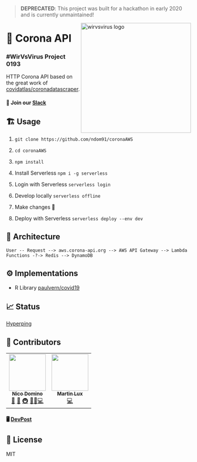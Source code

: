 > **DEPRECATED**: This project was built for a hackathon in early 2020 and is currently unmaintained!

<img src="https://imgur.com/BYL9tJl.png" width="300px" align="right" alt="wirvsvirus logo" />

# 🦠 Corona API 

<!-- ![Version](https://img.shields.io/github/package-json/v/coronaapi/coronaapi?style=flat-square)
![GitHub commit activity](https://img.shields.io/github/commit-activity/w/coronaapi/coronaapi?label=commits&style=flat-square)
![GitHub issues](https://img.shields.io/github/issues-raw/coronaapi/coronaapi?style=flat-square)
![Website](https://img.shields.io/website?down_color=lightgrey&down_message=offline&style=flat-square&up_color=green&up_message=online&url=https%3A%2F%2Fdata.corona-api.org) -->

### #WirVsVirus Project 0193

HTTP Corona API based on the great work of [covidatlas/coronadatascraper](https://github.com/covidatlas/coronadatascraper).

#### 💌 Join our [Slack](https://join.slack.com/t/corona-api/shared_invite/zt-d3q97q52-2~0Jh7YV1WHVDY~TpENVtg)

## 🏗️ Usage

1. `git clone https://github.com/ndom91/coronaAWS`

2. `cd coronaAWS`

3. `npm install`

4. Install Serverless `npm i -g serverless`

5. Login with Serverless `serverless login`

6. Develop locally `serverless offline`

7. Make changes 💪

8. Deploy with Serverless `serverless deploy --env dev`

## 📐 Architecture

```
User -- Request --> aws.corona-api.org --> AWS API Gateway --> Lambda Functions -?-> Redis --> DynamoDB 
```

## ⚙️ Implementations

- R Library [paulvern/covid19]( https://github.com/paulvern/covid19/tree/master/readcorona )

## 📈 Status

[Hyperping](https://status.corona-api.org)

## 🙏 Contributors

<table>
  <tr>
    <td align="center">
      <a href="https://ndo.dev"><img src="https://avatars2.githubusercontent.com/u/7415984?v=4" width="100px;" alt=""/><br /><sub><b>Nico Domino</b></sub></a><br /><a href="https://github.com/all-contributors/all-contributors/commits?author=ndom91" title="Documentation">📖</a> <a href="#tool-jakebolam" title="Tools">🔧</a> <a href="#infra-ndom91" title="Infrastructure (Hosting, Build-Tools, etc)">🚇</a> <a href="#maintenance-ndom91" title="Maintenance">🚧</a><a href="#design-ndom91" title="Design">🎨</a><a href="#code-ndom91" title="Code">💻</a>
    </td>
    <td align="center">
      <a href="https://github.com/martiL"><img src="https://avatars2.githubusercontent.com/u/5569498?v=4" width="100px;" alt=""/><br /><sub><b>Martin Lux</b></sub></a><br /><a href="#code-ndom91" title="Code">💻</a>
    </td>
  </tr>
</table>

#### 🖥️ [DevPost](https://devpost.com/software/1_038_a_daten_0193_coronaapi) 

## 📝 License

MIT

